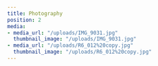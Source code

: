 ```yaml
---
title: Photography
position: 2
media:
- media_url: "/uploads/IMG_9031.jpg"
  thumbnail_image: "/uploads/IMG_9031.jpg"
- media_url: "/uploads/R6_012%20copy.jpg"
  thumbnail_image: "/uploads/R6_012%20copy.jpg"
---
```


